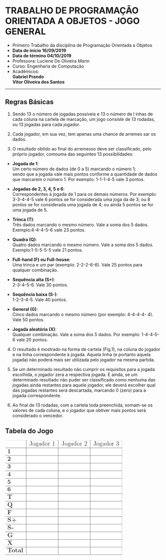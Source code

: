 # TRABALHO DE PROGRAMAÇÃO ORIENTADA A OBJETOS - **JOGO GENERAL**


- Primeiro Trabalho da disciplina de Programação Orientada a Objetos
- **Data de início 16/09/2019**
-  **Data de término 04/10/2019**
- Professora: Luciene  De Oliveira Marin   
- Curso: Engenharia de Computação
- Acadêmicos:  
**Gabriel Prando**  
**Vitor Oliveira dos Santos**
*** 

## **Regras Básicas**

1. Sendo 13 o número de jogadas possíveis e 13 o número de l
inhas de cada coluna na cartela de marcação, um jogo consiste de 13 rodadas, ou 13 jogadas para cada jogador.

2. Cada jogador, em sua vez, tem apenas uma chance de arremes sar os dados.

3. O resultado obtido ao final do arremesso deve ser classificado, pelo próprio jogador, comouma das seguintes 13 possibilidades:

* **Jogada de 1**:  
Um certo número de dados (de 0 a 5) marcando o número 1;  
sendo que a jogada vale mais pontos conforme a quantidade de dados que marcarem o número 1. Por exemplo: 1-1-1-4-5 vale 3 pontos.

* **Jogadas de 2, 3, 4, 5 e 6**:  
Correspondentes à jogada de 1 para os demais números. Por exemplo: 3-3-4-4-5 vale 6 pontos se for considerada uma joga da de 3; ou 8 pontos se for considerada uma jogada de 4; ou ainda 5 pontos se for uma jogada de 5.

* **Trinca (T)**:  
Três dados marcando o mesmo número. Vale a soma dos 5 dados.
Exemplo:4-4-4-5-6 vale 23 pontos.

* **Quadra (Q)**:  
Quatro dados marcando o mesmo número. Vale a soma dos 5 dados. Exemplo:1-5-5-5-5 vale 21 pontos.

* **Full-hand (F) ou Full-house**:  
Uma trinca e um par (exemplo: 2-2-2-6-6). Vale 25 pontos
para qualquer combinação.

* **Sequência alta (S+)**:  
2-3-4-5-6. Vale 30 pontos.

* **Sequência baixa (S-)**:  
1-2-3-4-5. Vale 40 pontos.

* **General (G)**:  
Cinco dados marcando o mesmo número (por exemplo: 4-4-4-4-
4). Vale 50 pontos.

* **Jogada aleatória (X)**:  
Qualquer combinação. Vale a soma dos 5 dados. Por exemplo: 1-4-4-5-6 vale 20 pontos.

4. O resultado  é mostrado na forma de cartela (Fig.1), na coluna do jogador e na linha correspondente à jogada. Aquela linha (e portanto aquela jogada) não poderá mais ser utilizada pelo jogador na mesma partida.

5. Se um determinado resultado não cumprir os requisitos para a jogada escolhida, o jogador zera a respectiva jogada. E ainda, se um determinado resultado não puder ser classificado como nenhuma das jogadas ainda restantes para aquele jogador, ele deverá escolher qual das jogadas restantes será descartada, marcando 0 (zero) para
a jogada correspondente.

6. Ao final de 13 rodadas, com a cartela toda preenchida, somam-se os valores de cada coluna, e o jogador que obtiver mais pontos será considerado o vencedor.

## **Tabela do Jogo**

![Tabela de Jogo](tabela.png)